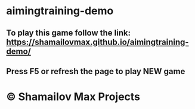 # aimingtraining-demo

## To play this game follow the link: https://shamailovmax.github.io/aimingtraining-demo/
## Press F5 or refresh the page to play NEW game

# © Shamailov Max Projects
